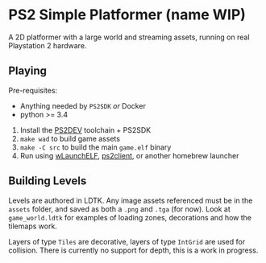 # PS2 Simple Platformer (name WIP)

A 2D platformer with a large world and streaming assets, running on
real Playstation 2 hardware.

## Playing

Pre-requisites:
* Anything needed by `PS2SDK` _or_ Docker
* python >= 3.4

1. Install the [PS2DEV](https://github.com/ps2dev/ps2dev) toolchain + PS2SDK
1. `make wad` to build game assets
1. `make -C src` to build the main `game.elf` binary
1. Run using [wLaunchELF](https://github.com/ps2homebrew/wLaunchELF), [ps2client](https://github.com/ps2dev/ps2client), or
another homebrew launcher

## Building Levels

Levels are authored in LDTK. Any image assets referenced must be in the `assets` folder,
and saved as both a `.png` and `.tga` (for now). Look at `game_world.ldtk` for examples
of loading zones, decorations and how the tilemaps work.

Layers of type `Tiles` are decorative, layers of type `IntGrid` are used for collision.
There is currently no support for depth, this is a work in progress.

